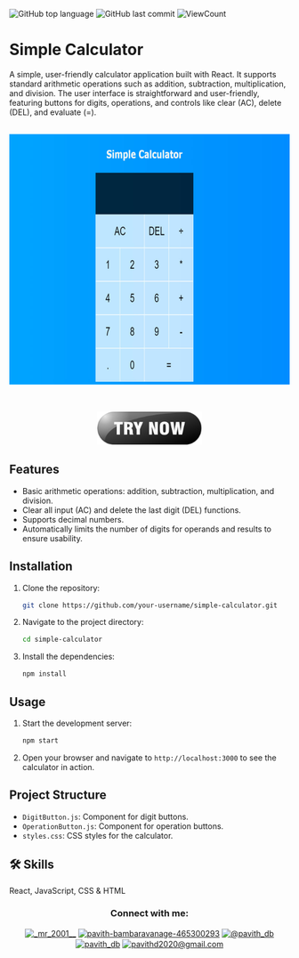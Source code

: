 ![GitHub top language](https://img.shields.io/github/languages/top/Pavith19/Simple_Calculator?style=flat)
![GitHub last commit](https://img.shields.io/github/last-commit/Pavith19/Simple_Calculator?style=flat)
![ViewCount](https://views.whatilearened.today/views/github/Pavith19/Simple_Calculator.svg?cache=remove)

# Simple Calculator

A simple, user-friendly calculator application built with React. It supports standard arithmetic operations such as addition, subtraction, multiplication, and division. The user interface is straightforward and user-friendly, featuring buttons for digits, operations, and controls like clear (AC), delete (DEL), and evaluate (=).
<br>
<br>
<p align="center">
  <a href="https://github.com/Pavith19/Scientific-Calculator/">
    <img src="images/simple_cal.jpg" alt="Scientific Calculator" width="590" height="450">
  </a>
</p>
<br>
<p align="center">
  <a href="https://pavithscal.netlify.app/">
    <img src="https://github.com/mirokrastanov/Software-Engineering-SoftUni/blob/main/miscellaneous/try-now-btn.png?raw=true" alt="run-button" height="60px" />
  </a>
</p>


## Features

- Basic arithmetic operations: addition, subtraction, multiplication, and division.
- Clear all input (AC) and delete the last digit (DEL) functions.
- Supports decimal numbers.
- Automatically limits the number of digits for operands and results to ensure usability.

## Installation

1. Clone the repository:

    ```bash
    git clone https://github.com/your-username/simple-calculator.git
    ```

2. Navigate to the project directory:

    ```bash
    cd simple-calculator
    ```

3. Install the dependencies:

    ```bash
    npm install
    ```

## Usage

1. Start the development server:

    ```bash
    npm start
    ```

2. Open your browser and navigate to `http://localhost:3000` to see the calculator in action.

## Project Structure

- `DigitButton.js`: Component for digit buttons.
- `OperationButton.js`: Component for operation buttons.
- `styles.css`: CSS styles for the calculator.

## 🛠 Skills
React, JavaScript, CSS & HTML

<h3 align="center">Connect with me:</h3>
<p align="center">
  <a href="https://instagram.com/_mr_2001__" target="blank"><img align="center" src="https://raw.githubusercontent.com/rahuldkjain/github-profile-readme-generator/master/src/images/icons/Social/instagram.svg" alt="_mr_2001__" height="30" width="40" /></a>
  <a href="https://linkedin.com/in/www.linkedin.com/in/pavith-bambaravanage-465300293" target="blank"><img align="center" src="https://raw.githubusercontent.com/rahuldkjain/github-profile-readme-generator/master/src/images/icons/Social/linked-in-alt.svg" alt="pavith-bambaravanage-465300293" height="25" width="35" /></a>
  <a href="https://www.hackerrank.com/@pavith_db" target="blank"><img align="center" src="https://raw.githubusercontent.com/rahuldkjain/github-profile-readme-generator/master/src/images/icons/Social/hackerrank.svg" alt="@pavith_db" height="40" width="45" /></a>
  <a href="https://www.leetcode.com/pavith_db" target="blank"><img align="center" src="https://raw.githubusercontent.com/rahuldkjain/github-profile-readme-generator/master/src/images/icons/Social/leet-code.svg" alt="pavith_db" height="30" width="40" /></a>
  <a href="mailto:pavithd2020@gmail.com" target="blank"><img align="center" src="https://github.com/TheDudeThatCode/TheDudeThatCode/raw/master/Assets/Gmail.svg" alt="pavithd2020@gmail.com" height="30" width="40" /></a>
</p>
